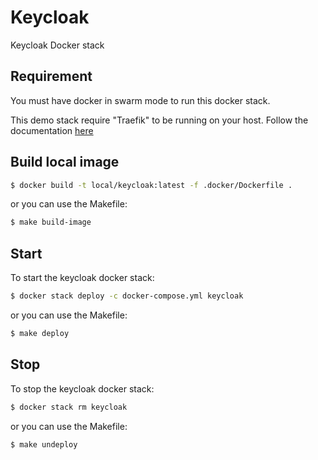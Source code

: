 # Keycloak

Keycloak Docker stack


## Requirement

You must have docker in swarm mode to run this docker stack.

This demo stack require "Traefik" to be running on your host.
Follow the documentation [here](./traefik/README.md)

## Build local image

```sh
$ docker build -t local/keycloak:latest -f .docker/Dockerfile .
```
or you can use the Makefile:
```sh
$ make build-image
```

## Start

To start the keycloak docker stack:
```sh
$ docker stack deploy -c docker-compose.yml keycloak
```
or you can use the Makefile:
```sh
$ make deploy
```

## Stop

To stop the keycloak docker stack:
```sh
$ docker stack rm keycloak
```
or you can use the Makefile:
```sh
$ make undeploy
```